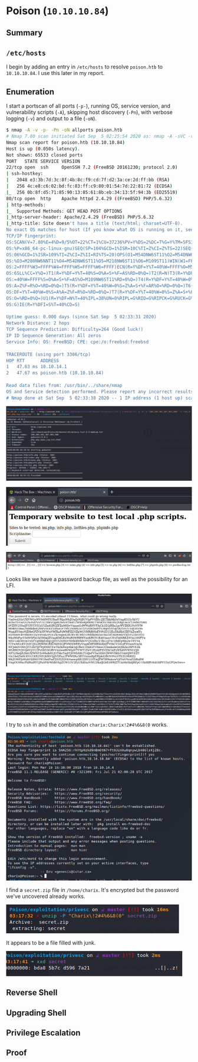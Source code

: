 # Poison (`10.10.10.84`)

## Summary

## `/etc/hosts`

I begin by adding an entry in `/etc/hosts` to resolve `poison.htb` to `10.10.10.84`. I use this later in my report.

## Enumeration

I start a portscan of all ports (`-p-`), running OS, service version, and vulnerability scripts (`-A`), skipping host discovery (`-Pn`), with verbose logging (`-v`) and output to a file (`-oN`).

```bash
$ nmap -A -v -p- -Pn -oN allports poison.htb
# Nmap 7.80 scan initiated Sat Sep  5 02:25:54 2020 as: nmap -A -sVC -v -p- -Pn -oA allports poison.htb
Nmap scan report for poison.htb (10.10.10.84)
Host is up (0.050s latency).
Not shown: 65533 closed ports
PORT   STATE SERVICE VERSION
22/tcp open  ssh     OpenSSH 7.2 (FreeBSD 20161230; protocol 2.0)
| ssh-hostkey: 
|   2048 e3:3b:7d:3c:8f:4b:8c:f9:cd:7f:d2:3a:ce:2d:ff:bb (RSA)
|   256 4c:e8:c6:02:bd:fc:83:ff:c9:80:01:54:7d:22:81:72 (ECDSA)
|_  256 0b:8f:d5:71:85:90:13:85:61:8b:eb:34:13:5f:94:3b (ED25519)
80/tcp open  http    Apache httpd 2.4.29 ((FreeBSD) PHP/5.6.32)
| http-methods: 
|_  Supported Methods: GET HEAD POST OPTIONS
|_http-server-header: Apache/2.4.29 (FreeBSD) PHP/5.6.32
|_http-title: Site doesn't have a title (text/html; charset=UTF-8).
No exact OS matches for host (If you know what OS is running on it, see https://nmap.org/submit/ ).
TCP/IP fingerprint:
OS:SCAN(V=7.80%E=4%D=9/5%OT=22%CT=1%CU=37236%PV=Y%DS=2%DC=T%G=Y%TM=5F533F52
OS:%P=x86_64-pc-linux-gnu)SEQ(SP=104%GCD=1%ISR=10C%TI=Z%CI=Z%TS=22)SEQ(SP=1
OS:06%GCD=1%ISR=109%TI=Z%CI=Z%II=RI%TS=20)OPS(O1=M54DNW6ST11%O2=M54DNW6ST11
OS:%O3=M280NW6NNT11%O4=M54DNW6ST11%O5=M218NW6ST11%O6=M109ST11)WIN(W1=FFFF%W
OS:2=FFFF%W3=FFFF%W4=FFFF%W5=FFFF%W6=FFFF)ECN(R=Y%DF=Y%T=40%W=FFFF%O=M54DNW
OS:6SLL%CC=Y%Q=)T1(R=Y%DF=Y%T=40%S=O%A=S+%F=AS%RD=0%Q=)T2(R=N)T3(R=Y%DF=Y%T
OS:=40%W=FFFF%S=O%A=S+%F=AS%O=M109NW6ST11%RD=0%Q=)T4(R=Y%DF=Y%T=40%W=0%S=A%
OS:A=Z%F=R%O=%RD=0%Q=)T5(R=Y%DF=Y%T=40%W=0%S=Z%A=S+%F=AR%O=%RD=0%Q=)T6(R=Y%
OS:DF=Y%T=40%W=0%S=A%A=Z%F=R%O=%RD=0%Q=)T7(R=Y%DF=Y%T=40%W=0%S=Z%A=S+%F=AR%
OS:O=%RD=0%Q=)U1(R=Y%DF=N%T=40%IPL=38%UN=0%RIPL=G%RID=G%RIPCK=G%RUCK=G%RUD=
OS:G)IE(R=Y%DFI=S%T=40%CD=S)

Uptime guess: 0.000 days (since Sat Sep  5 02:33:31 2020)
Network Distance: 2 hops
TCP Sequence Prediction: Difficulty=264 (Good luck!)
IP ID Sequence Generation: All zeros
Service Info: OS: FreeBSD; CPE: cpe:/o:freebsd:freebsd

TRACEROUTE (using port 3306/tcp)
HOP RTT      ADDRESS
1   47.63 ms 10.10.14.1
2   47.67 ms poison.htb (10.10.10.84)

Read data files from: /usr/bin/../share/nmap
OS and Service detection performed. Please report any incorrect results at https://nmap.org/submit/ .
# Nmap done at Sat Sep  5 02:33:38 2020 -- 1 IP address (1 host up) scanned in 464.43 seconds
```

![](img/2020-09-05-04-07-54.png)

![](img/2020-09-05-03-27-41.png)

![](img/2020-09-05-03-28-36.png)

Looks like we have a password backup file, as well as the possibility for an LFI.

![](img/2020-09-05-03-31-22.png)

![](img/2020-09-05-03-36-15.png)

I try to `ssh` in and the combination `charix:Charix!2#4%6&8(0` works.

![](img/2020-09-05-03-38-29.png)

I find a `secret.zip` file in `/home/charix`. It's encrypted but the password we've uncovered already works.

![](img/2020-09-05-04-18-26.png)

It appears to be a file filled with junk.

![](img/2020-09-05-04-19-13.png)

## Reverse Shell

## Upgrading Shell

## Privilege Escalation

## Proof

